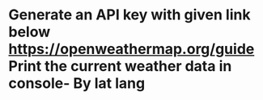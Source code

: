 # Generate an API key with given link below https://openweathermap.org/guide Print the current weather data in console- By lat lang 
